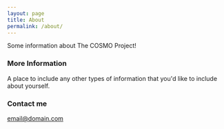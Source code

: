 ```yaml
---
layout: page
title: About
permalink: /about/
---
```


Some information about The COSMO Project!

### More Information

A place to include any other types of information that you'd like to include about yourself.

### Contact me

[email@domain.com](mailto:email@domain.com)
